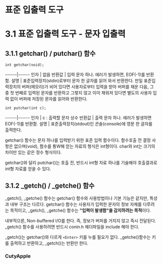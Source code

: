  # 표준 입출력 도구

 # 3.1 표준 입출력 도구 - 문자 입출력

 ## 3.1.1 getchar() / putchar() 함수

 `int getchar(void);`

 ------|------
 인자 | 없음
 반환값 | 입력 문자 하나. 에러가 발생하면, EOF(-1)를 반환함.
 설명 | 표준입력장치(stdin)로부터 문자 한 글자를 읽어 와서 반환한다. 만일 표준입력장치의 버퍼(메모리)가 비어 있다면 사용자로부터 입력을 받아 버퍼를 채운 다음, 그중 첫 번째로 입력된 문자를 반환하고 그렇지 않고 이미 채워져 있다면 별도의 사용자 입력 없이 버퍼에 저장된 문자를 읽어와 반환한다.

 `int putchar(int c);`

 ------|------
 인자 | c : 출력할 문자 상수
 반환값 | 출력 문자 하나. 에러가 발생하면 EOF(-1)를 반환함.
 설명 | 표준출력장치(stdout)인 콘솔(console)에 영문 한 글자를 출력한다.


 getchar() 함수는 문자 하나를 입력받기 위한 표준 입력 함수이다. 함수호출 전 결정 사항은 없으며(void), 함수를 통W해 얻는 자료의 형식은 int형이다. char와 int는 크기의 차이만 있는 같은 정수 형식이다.

 getchar()와 달리 putchar()는 호출 전, 반드시 int형 자료 하나를 기술해야 호출결과로 int형 자료를 얻을 수 있다. 

 ## 3.1.2 _getch() / _getche() 함수

 _getch(), _getche() 함수는 getchar() 함수와 사용방법이나 기본 기능은 같지만, 특성과 내부 구조는 다르다. getchar() 함수는 사용자가 입력한 문자의 정보 자체를 다루려는 목적이고, _getch(), _getche() 함수는 **"입력이 발생함"을 감지하려는 목적**이다.

 내부적으론, Non-buffered I/O를 한다. 즉, 정보가 버퍼를 거치지 않고 즉시 전달된다.
_getch() 함수를 사용하려면 반드시 conin.h 헤더파일을 include 해야 한다.

_getch()는 getchar()와 다르게 `<Enter>` 키를 누를 필요가 없다. _getche()함수는 키를 출력하고 반환하고, _getch()는 반환만 한다.


 ### CutyApple